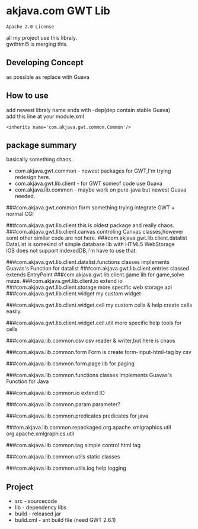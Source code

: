 akjava.com GWT Lib
==================
`Apache 2.0 License`

all my project use this libraly.  
gwthtml5 is merging this.

Developing Concept
-------

as possible as replace with Guava

How to use 
-----------

add newest libraly name ends with -dep(dep contain stable Guava)  
add this line at your module.xml
```
<inherits name='com.akjava.gwt.common.Common'/>
```

package summary
-------

basically something chaos..

- com.akjava.gwt.common - newest packages for GWT,I'm trying redesign here.
- com.akjava.gwt.lib.client - for GWT someof code use Guava
- com.akjava.lib.common - maybe work on pure-java but newest Guava needed.


###com.akjava.gwt.common.form
something trying integrate GWT + normal CGI

###com.akjava.gwt.lib.client
this is oldest package and really chaos.
###com.akjava.gwt.lib.client.canvas
controling Canvas classes,however somt other similar code are not here.
###com.akjava.gwt.lib.client.datalist
DataList is somekind of simple database lib with HTML5 WebStorage  
iOS does not support indexedDB,i'm have to use that.

###com.akjava.gwt.lib.client.datalist.functions
classes implements Guavas's Function for datalist
###com.akjava.gwt.lib.client.entries
classed extends EntryPoint
###com.akjava.gwt.lib.client.game
lib for game,solve maze.
###com.akjava.gwt.lib.client.io
extend io 
###com.akjava.gwt.lib.client.storage
more specific web storage api
###com.akjava.gwt.lib.client.widget
my custom widget

###com.akjava.gwt.lib.client.widget.cell
my custom cells & help create cells easily.

###com.akjava.gwt.lib.client.widget.cell.util
more specific help tools for cells

###com.akjava.lib.common.csv
csv reader & writer,but here is chaos

###com.akjava.lib.common.form
Form is create form-input-html-tag by csv

###com.akjava.lib.common.form.page
lib for paging

###com.akjava.lib.common.functions
classes implements Guavas's Function for Java

###com.akjava.lib.common.io
extend IO

###com.akjava.lib.common.param
parameter?

###com.akjava.lib.common.predicates
predicates for java

###om.akjava.lib.common.repackaged.org.apache.xmlgraphics.util
org.apache.xmlgraphics.util

###com.akjava.lib.common.tag
simple control html tag

###com.akjava.lib.common.utils
static classes

###com.akjava.lib.common.utils.log
help logging

Project
-------
- src - sourcecode
- lib - dependency libs
- build - released jar
- build.xml - ant build file (need GWT 2.6.1)